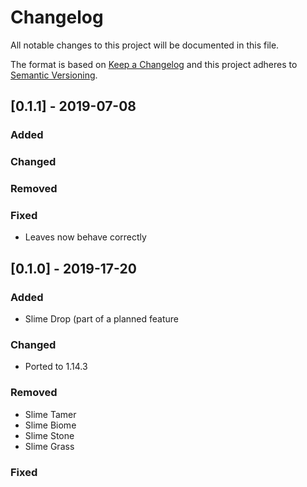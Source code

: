 # Changelog
All notable changes to this project will be documented in this file.

The format is based on [Keep a Changelog](http://keepachangelog.com/en/1.0.0/)
and this project adheres to [Semantic Versioning](http://semver.org/spec/v2.0.0.html).

## [0.1.1] - 2019-07-08
### Added

### Changed

### Removed

### Fixed
- Leaves now behave correctly

## [0.1.0] - 2019-17-20
### Added
- Slime Drop (part of a planned feature

### Changed
- Ported to 1.14.3

### Removed
- Slime Tamer
- Slime Biome
- Slime Stone
- Slime Grass

### Fixed
